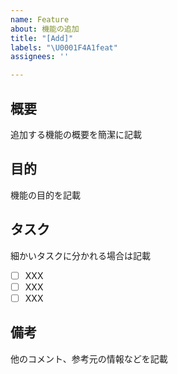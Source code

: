 ```yaml
---
name: Feature
about: 機能の追加
title: "[Add]"
labels: "\U0001F4A1feat"
assignees: ''

---
```


## 概要
追加する機能の概要を簡潔に記載

## 目的
機能の目的を記載

## タスク
細かいタスクに分かれる場合は記載
- [ ] XXX
- [ ] XXX
- [ ] XXX

## 備考
他のコメント、参考元の情報などを記載
